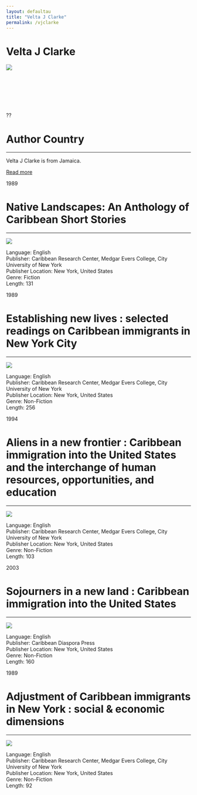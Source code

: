 ```yaml
---
layout: defaultau
title: "Velta J Clarke"
permalink: /vjclarke
---
```

<!-- partial:index.partial.html -->
<div class="content">
    <h1>Velta J Clarke</h1>
    <div class="quote">
        <div><img src="https://t4.ftcdn.net/jpg/03/40/12/49/360_F_340124934_bz3pQTLrdFpH92ekknuaTHy8JuXgG7fi.jpg" class="logo"></div>
    </div>
    <div class="timeline">
        <div style="padding-bottom:100px;"></div>
        <div class="block">
            <div class="date right"><p class="right">??</p></div>
            <div class="dot"></div>
            <div class="left first">
                <h1>Author Country</h1><hr>
            <p>Velta J Clarke is from Jamaica.</p>
                <a href="#" target="_blank">Read more</a>
            </div>
        </div>
        <div class="block">
            <div class="date left"><p class="left">1989</p></div>
            <div class="dot"></div>
            <div class="right">
                <h1>Native Landscapes: An Anthology of Caribbean Short Stories</h1><hr>
                <p><img src="https://t4.ftcdn.net/jpg/03/40/12/49/360_F_340124934_bz3pQTLrdFpH92ekknuaTHy8JuXgG7fi.jpg"></p>
                <p>
                Language: English<br>
                Publisher: Caribbean Research Center, Medgar Evers College, City University of New York<br>
                Publisher Location: New York, United States<br>
                Genre: Fiction<br>
                Length: 131<br>
                </p>
            </div>
        </div>
        <div class="block">
            <div class="date right"><p class="right">1989</p></div>
            <div class="dot"></div>
            <div class="left">
                <h1>Establishing new lives : selected readings on Caribbean immigrants in New York City</h1><hr>
                <p><img src="https://t4.ftcdn.net/jpg/03/40/12/49/360_F_340124934_bz3pQTLrdFpH92ekknuaTHy8JuXgG7fi.jpg"></p>
                <p>
                Language: English<br>
                Publisher: Caribbean Research Center, Medgar Evers College, City University of New York<br>
                Publisher Location: New York, United States<br>
                Genre: Non-Fiction<br>
                Length: 256<br>
                </p>
            </div>
        </div>
        <div class="block">
            <div class="date left"><p class="left hide">1994</p></div>
            <div class="dot"></div>
            <div class="right">
                <h1>Aliens in a new frontier : Caribbean immigration into the United States and the interchange of human resources, opportunities, and education</h1><hr>
                <p><img src="https://pictures.abebooks.com/inventory/md/md12532151020.jpg"></p>
                <p>Language: English<br>
                Publisher: Caribbean Research Center, Medgar Evers College, City University of New York<br>
                Publisher Location: New York, United States<br>
                Genre: Non-Fiction<br>
                Length: 103<br></p>
            </div>
        </div><div class="block">
            <div class="date right"><p class="right hide">2003</p></div>
            <div class="dot"></div>
            <div class="left">
                <h1>Sojourners in a new land : Caribbean immigration into the United States</h1><hr>
                <p><img src="https://t4.ftcdn.net/jpg/03/40/12/49/360_F_340124934_bz3pQTLrdFpH92ekknuaTHy8JuXgG7fi.jpg"></p>
                <p>Language: English<br>
                Publisher: Caribbean Diaspora Press<br>
                Publisher Location: New York, United States<br>
                Genre: Non-Fiction<br>
                Length: 160<br></p>
            </div>
        </div>
        <div class="block">
            <div class="date left"><p class="left hide">1989</p></div>
            <div class="dot"></div>
            <div class="right">
                <h1>Adjustment of Caribbean immigrants in New York : social & economic dimensions</h1><hr>
                <p><img src="https://t4.ftcdn.net/jpg/03/40/12/49/360_F_340124934_bz3pQTLrdFpH92ekknuaTHy8JuXgG7fi.jpg"></p>
                <p>Language: English<br>
                Publisher: Caribbean Research Center, Medgar Evers College, City University of New York<br>
                Publisher Location: New York, United States<br>
                Genre: Non-Fiction<br>
                Length: 92<br></p>
            </div>
        </div>
        


</div>
<!-- partial -->
  <script src='https://cdnjs.cloudflare.com/ajax/libs/jquery/3.1.1/jquery.min.js'></script><script  src="assets/js/authorscript.js"></script>